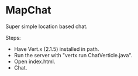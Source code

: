 # MapChat
Super simple location based chat.

Steps:
- Have Vert.x (2.1.5) installed in path.
- Run the server with "vertx run ChatVerticle.java".
- Open index.html.
- Chat.
